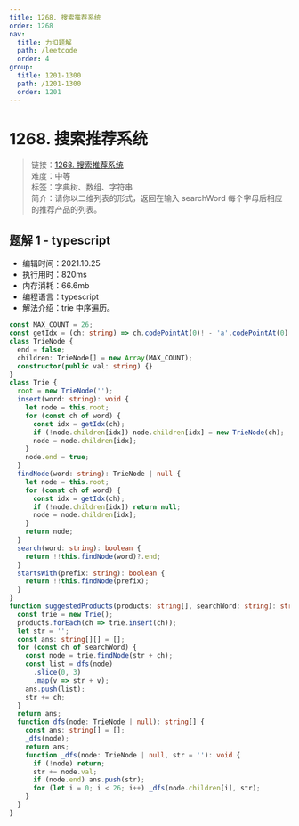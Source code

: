 ```yaml
---
title: 1268. 搜索推荐系统
order: 1268
nav:
  title: 力扣题解
  path: /leetcode
  order: 4
group:
  title: 1201-1300
  path: /1201-1300
  order: 1201
---
```


# 1268. 搜索推荐系统

> 链接：[1268. 搜索推荐系统](https://leetcode-cn.com/problems/search-suggestions-system/)  
> 难度：中等  
> 标签：字典树、数组、字符串  
> 简介：请你以二维列表的形式，返回在输入 searchWord 每个字母后相应的推荐产品的列表。

## 题解 1 - typescript

- 编辑时间：2021.10.25
- 执行用时：820ms
- 内存消耗：66.6mb
- 编程语言：typescript
- 解法介绍：trie 中序遍历。

```typescript
const MAX_COUNT = 26;
const getIdx = (ch: string) => ch.codePointAt(0)! - 'a'.codePointAt(0)!;
class TrieNode {
  end = false;
  children: TrieNode[] = new Array(MAX_COUNT);
  constructor(public val: string) {}
}
class Trie {
  root = new TrieNode('');
  insert(word: string): void {
    let node = this.root;
    for (const ch of word) {
      const idx = getIdx(ch);
      if (!node.children[idx]) node.children[idx] = new TrieNode(ch);
      node = node.children[idx];
    }
    node.end = true;
  }
  findNode(word: string): TrieNode | null {
    let node = this.root;
    for (const ch of word) {
      const idx = getIdx(ch);
      if (!node.children[idx]) return null;
      node = node.children[idx];
    }
    return node;
  }
  search(word: string): boolean {
    return !!this.findNode(word)?.end;
  }
  startsWith(prefix: string): boolean {
    return !!this.findNode(prefix);
  }
}
function suggestedProducts(products: string[], searchWord: string): string[][] {
  const trie = new Trie();
  products.forEach(ch => trie.insert(ch));
  let str = '';
  const ans: string[][] = [];
  for (const ch of searchWord) {
    const node = trie.findNode(str + ch);
    const list = dfs(node)
      .slice(0, 3)
      .map(v => str + v);
    ans.push(list);
    str += ch;
  }
  return ans;
  function dfs(node: TrieNode | null): string[] {
    const ans: string[] = [];
    _dfs(node);
    return ans;
    function _dfs(node: TrieNode | null, str = ''): void {
      if (!node) return;
      str += node.val;
      if (node.end) ans.push(str);
      for (let i = 0; i < 26; i++) _dfs(node.children[i], str);
    }
  }
}
```

